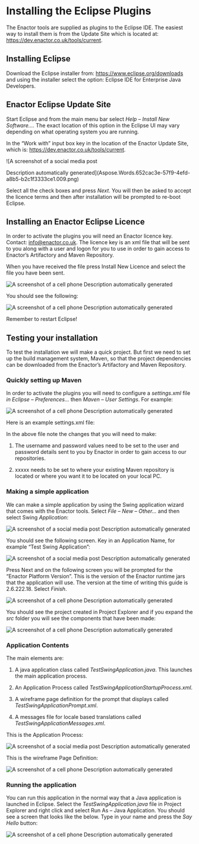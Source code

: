 ﻿---
sidebar_position: 1
---

# Installing the Eclipse Plugins
The Enactor tools are supplied as plugins to the Eclipse IDE. The easiest way to install them is from the Update Site which is located at: <https://dev.enactor.co.uk/tools/current>.

## **Installing Eclipse**
Download the Eclipse installer from: <https://www.eclipse.org/downloads> and using the installer select the option: Eclipse IDE for Enterprise Java Developers.

## **Enactor Eclipse Update Site**
Start Eclipse and from the main menu bar select *Help – Install New Software….* The exact location of this option in the Eclipse UI may vary depending on what operating system you are running.

In the “Work with” input box key in the location of the Enactor Update Site, which is: <https://dev.enactor.co.uk/tools/current>.


![A screenshot of a social media post

Description automatically generated](Aspose.Words.652cac3e-57f9-4efd-a8b5-b2c1f3333ce1.009.png)

Select all the check boxes and press *Next*. You will then be asked to accept the licence terms and then after installation will be prompted to re-boot Eclipse.

## **Installing an Enactor Eclipse Licence**
In order to activate the plugins you will need an Enactor licence key. Contact: <info@enactor.co.uk>. The licence key is an xml file that will be sent to you along with a user and logon for you to use in order to gain access to Enactor’s Artifactory and Maven Repository.

When you have received the file press Install New Licence and select the file you have been sent.

![A screenshot of a cell phone Description automatically generated](./Images/Aspose.Words.652cac3e-57f9-4efd-a8b5-b2c1f3333ce1.010.png)


You should see the following:

![A screenshot of a cell phone Description automatically generated](./Images/Aspose.Words.652cac3e-57f9-4efd-a8b5-b2c1f3333ce1.011.png)

Remember to restart Eclipse!

## **Testing your installation**
To test the installation we will make a quick project. But first we need to set up the build management system, Maven, so that the project dependencies can be downloaded from the Enactor’s Artifactory and Maven Repository.

### Quickly setting up Maven
In order to activate the plugins you will need to configure a *settings.xml* file *in Eclipse – Preferences…* then *Maven – User Settings*. For example:

![A screenshot of a cell phone Description automatically generated](./Images/Aspose.Words.652cac3e-57f9-4efd-a8b5-b2c1f3333ce1.012.png)


Here is an example settings.xml file:



In the above file note the changes that you will need to make:

1. The username and password values need to be set to the user and password details sent to you by Enactor in order to gain access to our repositories.

1. <localRepository>xxxxx</localRepository> needs to be set to where your existing Maven repository is located or where you want it to be located on your local PC.


### Making a simple application
We can make a simple application by using the Swing application wizard that comes with the Enactor tools. Select *File – New – Other…* and then select Swing *Application*:

![A screenshot of a social media post Description automatically generated](./Images/Aspose.Words.652cac3e-57f9-4efd-a8b5-b2c1f3333ce1.013.png)


You should see the following screen. Key in an Application Name, for example “Test Swing Application”:

![A screenshot of a social media post Description automatically generated](./Images/Aspose.Words.652cac3e-57f9-4efd-a8b5-b2c1f3333ce1.014.png)

Press Next and on the following screen you will be prompted for the “Enactor Platform Version”. This is the version of the Enactor runtime jars that the application will use. The version at the time of writing this guide is 2.6.222.18. Select *Finish*.

![A screenshot of a cell phone Description automatically generated](./Images/Aspose.Words.652cac3e-57f9-4efd-a8b5-b2c1f3333ce1.015.png)

You should see the project created in Project Explorer and if you expand the *src* folder you will see the components that have been made:

![A screenshot of a cell phone Description automatically generated](./Images/Aspose.Words.652cac3e-57f9-4efd-a8b5-b2c1f3333ce1.016.png)


### Application Contents
The main elements are:

1. A java application class called *TestSwingApplication.java*. This launches the main application process.

1. An Application Process called *TestSwingApplicationStartupProcess.xml*.

1. A wireframe page definition for the prompt that displays called *TestSwingApplicationPrompt.xml*.

1. A messages file for locale based translations called *TestSwingApplicationMessages.xml*.



This is the Application Process:

![A screenshot of a social media post Description automatically generated](./Images/Aspose.Words.652cac3e-57f9-4efd-a8b5-b2c1f3333ce1.017.png)


This is the wireframe Page Definition:

![A screenshot of a cell phone Description automatically generated](./Images/Aspose.Words.652cac3e-57f9-4efd-a8b5-b2c1f3333ce1.018.png)

### Running the application
You can run this application in the normal way that a Java application is launched in Eclipse. Select the *TestSwingApplication.java* file in Project Explorer and right click and select Run As – Java Application. You should see a screen that looks like the below. Type in your name and press the *Say Hello* button:

![A screenshot of a cell phone Description automatically generated](./Images/Aspose.Words.652cac3e-57f9-4efd-a8b5-b2c1f3333ce1.019.png)

